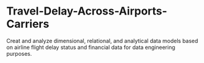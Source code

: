 # Travel-Delay-Across-Airports-Carriers
Creat and analyze dimensional, relational, and analytical data models based on airline flight delay status and financial data for data engineering purposes.
